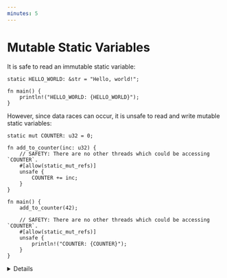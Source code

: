 ```yaml
---
minutes: 5
---
```


# Mutable Static Variables

It is safe to read an immutable static variable:

```rust,editable
static HELLO_WORLD: &str = "Hello, world!";

fn main() {
    println!("HELLO_WORLD: {HELLO_WORLD}");
}
```

However, since data races can occur, it is unsafe to read and write mutable
static variables:

```rust,editable
static mut COUNTER: u32 = 0;

fn add_to_counter(inc: u32) {
    // SAFETY: There are no other threads which could be accessing `COUNTER`.
    #[allow(static_mut_refs)]
    unsafe {
        COUNTER += inc;
    }
}

fn main() {
    add_to_counter(42);

    // SAFETY: There are no other threads which could be accessing `COUNTER`.
    #[allow(static_mut_refs)]
    unsafe {
        println!("COUNTER: {COUNTER}");
    }
}
```

<details>

- The program here is safe because it is single-threaded. However, the Rust
  compiler reasons about functions individually so can't assume that. Try
  removing the `unsafe` and see how the compiler explains that it is undefined
  behavior to access a mutable static from multiple threads.
- Rust 2024 edition goes further and makes accessing a mutable static by
  reference an error by default. We work around this in the example with
  `#[allow(static_mut_refs)]`. Don't do this.
- Using a mutable static is almost always a bad idea, you should use interior
  mutability instead.
- There are some cases where it might be necessary in low-level `no_std` code,
  such as implementing a heap allocator or working with some C APIs. In this
  case you should use pointers rather than references.

</details>
